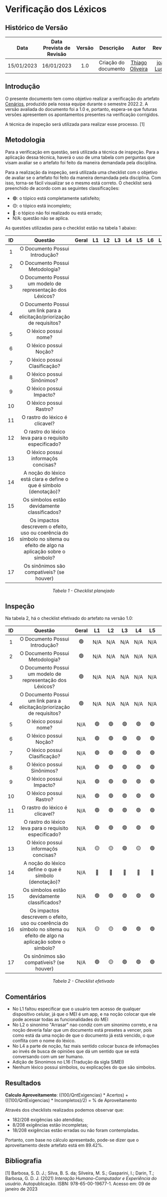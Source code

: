 # Verificação dos Léxicos
## <a>Histórico de Versão</a>
|    Data    | Data Prevista de Revisão | Versão |      Descrição       |                     Autor                      |                  Revisor                   |
| :--------: | :----------------------: | :----: | :------------------: | :--------------------------------------------: | :----------------------------------------: |
| 15/01/2023 |        16/01/2023        |  1.0   | Criação do documento | [Thiago Oliveira](https://github.com/Thiab394) | [joão Lucas](https://github.com/HacKairos) |

## <a>Introdução</a>
O presente documento tem como objetivo realizar a verificação do artefato [Cenários](../../../Modelagem/Lexicos.md), 
produzido pela nossa equipe durante o semestre 2022.2. A versão avaliada do documento foi a 1.0 e, portanto, espera-se que futuras versões 
apresentem os apontamentos presentes na verificação corrigidos.

A técnica de inspeção será utilizada para realizar esse processo. [1]

## <a>Metodologia</a>
Para a verificação em questão, será utilizada a técnica de inspeção. Para a aplicação dessa técnica, haverá o uso de uma 
tabela com perguntas que visam avaliar se o artefato foi feito da maneira demandada pela disciplina. 

Para a realização da inspeção, será utilizada uma checklist com o objetivo de avaliar se o artefato foi feito da
maneira demandada pela disciplina. Com isso, torna-se fácil visualizar se o mesmo está correto. O checklist será preenchido de acordo com as seguintes classificações:

* 🟢: o tópico está completamente satisfeito;
* 🟡: o tópico está incompleto;
* 🔴: o tópico não foi realizado ou está errado;
* N/A: questão não se aplica.

As questões utilizadas para o checklist estão na tabela 1 abaixo:

<center>
  
|  ID   |                                                        Questão                                                        | Geral |  L1   |  L2   |  L3   |  L4   |  L5   |  L6   |  L7   |  L8   |  L9   |  L10  |  L11  |  L12  |  L13  |  L14  |  L15  |  L16  |  L17  |
| :---: | :-------------------------------------------------------------------------------------------------------------------: | :---: | :---: | :---: | :---: | :---: | :---: | :---: | :---: | :---: | :---: | :---: | :---: | :---: | :---: | :---: | :---: | :---: | :---: |
|   1   |                                            O Documento Possui Introdução?                                             |       |       |       |       |       |       |       |       |       |       |       |       |       |       |       |       |       |       |
|   2   |                                            O Documento Possui Metodologia?                                            |       |       |       |       |       |       |       |       |       |       |       |       |       |       |       |       |       |       |
|   3   |                              O Documento Possui um modelo de representação dos Léxicos?                               |       |       |       |       |       |       |       |       |       |       |       |       |       |       |       |       |       |       |
|   4   |                        O Documento Possui um link para a elicitação/priorização de requisitos?                        |       |       |       |       |       |       |       |       |       |       |       |       |       |       |       |       |       |       |
|   5   |                                                 O léxico possui nome?                                                 |       |       |       |       |       |       |       |       |       |       |       |       |       |       |       |       |       |       |
|   6   |                                                O léxico possui Noção?                                                 |       |       |       |       |       |       |       |       |       |       |       |       |       |       |       |       |       |       |
|   7   |                                             O léxico possui Clasificação?                                             |       |       |       |       |       |       |       |       |       |       |       |       |       |       |       |       |       |       |
|   8   |                                              O léxico possui Sinônimos?                                               |       |       |       |       |       |       |       |       |       |       |       |       |       |       |       |       |       |       |
|   9   |                                               O léxico possui Impacto?                                                |       |       |       |       |       |       |       |       |       |       |       |       |       |       |       |       |       |       |
|  10   |                                                O léxico possui Rastro?                                                |       |       |       |       |       |       |       |       |       |       |       |       |       |       |       |       |       |       |
|  11   |                                            O rastro do léxico é clicavel?                                             |       |       |       |       |       |       |       |       |       |       |       |       |       |       |       |       |       |       |
|  12   |                                O rastro do léxico leva para o requisito especificado?                                 |       |       |       |       |       |       |       |       |       |       |       |       |       |       |       |       |       |       |
|  13   |                                         O léxico possui informaçõs concisas?                                          |       |       |       |       |       |       |       |       |       |       |       |       |       |       |       |       |       |       |
|  14   |                          A noção do léxico está clara e define o que é símbolo (denotação)?                           |       |       |       |       |       |       |       |       |       |       |       |       |       |       |       |       |       |       |
|  15   |                                     Os simbolos estão devidamente classificados?                                      |       |       |       |       |       |       |       |       |       |       |       |       |       |       |       |       |       |       |
|  16   | Os impactos descrevem o efeito, uso ou coerência do símbolo no sitema ou efeito de algo na aplicação sobre o símbolo? |       |       |       |       |       |       |       |       |       |       |       |       |       |       |       |       |       |       |
|  17   |                                       Os sinônimos são compatíveis? (se houver)                                       |       |       |       |       |       |       |       |       |       |       |       |       |       |       |       |       |       |       |

*Tabela 1 - Checklist planejado*

</center>

## <a>Inspeção</a>

Na tabela 2, há o checklist efetivado do artefato na versão 1.0:

<center>
  
|  ID   |                                                        Questão                                                        | Geral |  L1   |  L2   |  L3   |  L4   |  L5   |  L6   |  L7   |  L8   |  L9   |  L10  |  L11  |  L12  |  L13  |  L14  |  L15  |  L16  |  L17  |
| :---: | :-------------------------------------------------------------------------------------------------------------------: | :---: | :---: | :---: | :---: | :---: | :---: | :---: | :---: | :---: | :---: | :---: | :---: | :---: | :---: | :---: | :---: | :---: | :---: |
|   1   |                                            O Documento Possui Introdução?                                             |   🟢   |  N/A  |  N/A  |  N/A  |  N/A  |  N/A  |  N/A  |  N/A  |  N/A  |  N/A  |  N/A  |  N/A  |  N/A  |  N/A  |  N/A  |  N/A  |  N/A  |  N/A  |
|   2   |                                            O Documento Possui Metodologia?                                            |   🟢   |  N/A  |  N/A  |  N/A  |  N/A  |  N/A  |  N/A  |  N/A  |  N/A  |  N/A  |  N/A  |  N/A  |  N/A  |  N/A  |  N/A  |  N/A  |  N/A  |  N/A  |
|   3   |                              O Documento Possui um modelo de representação dos Léxicos?                               |   🟢   |  N/A  |  N/A  |  N/A  |  N/A  |  N/A  |  N/A  |  N/A  |  N/A  |  N/A  |  N/A  |  N/A  |  N/A  |  N/A  |  N/A  |  N/A  |  N/A  |  N/A  |
|   4   |                        O Documento Possui um link para a elicitação/priorização de requisitos?                        |   🟢   |  N/A  |  N/A  |  N/A  |  N/A  |  N/A  |  N/A  |  N/A  |  N/A  |  N/A  |  N/A  |  N/A  |  N/A  |  N/A  |  N/A  |  N/A  |  N/A  |  N/A  |
|   5   |                                                 O léxico possui nome?                                                 |  N/A  |   🟢   |   🟢   |   🟢   |   🟢   |   🟢   |   🟢   |   🟢   |   🟢   |   🟢   |   🟢   |   🟢   |   🟢   |   🟢   |   🟢   |   🟢   |   🟢   |   🟢   |
|   6   |                                                O léxico possui Noção?                                                 |  N/A  |   🟢   |   🟢   |   🟢   |   🟢   |   🟢   |   🟢   |   🟢   |   🟢   |   🟢   |   🟢   |   🟢   |   🟢   |   🟢   |   🟢   |   🟢   |   🟢   |   🟢   |
|   7   |                                             O léxico possui Clasificação?                                             |  N/A  |   🟢   |   🟢   |   🟢   |   🟢   |   🟢   |   🟢   |   🟢   |   🟢   |   🟢   |   🟢   |   🟢   |   🟢   |   🟢   |   🟢   |   🟢   |   🟢   |   🟢   |
|   8   |                                              O léxico possui Sinônimos?                                               |  N/A  |   🟢   |   🟢   |   🟢   |   🟢   |   🟢   |   🟢   |   🟢   |   🟢   |   🟢   |   🟢   |   🟢   |   🟢   |   🟢   |   🟢   |   🟢   |   🟡   |   🟢   |
|   9   |                                               O léxico possui Impacto?                                                |  N/A  |   🟢   |   🟢   |   🟢   |   🟢   |   🟢   |   🟢   |   🟢   |   🟢   |   🟢   |   🟢   |   🟢   |   🟢   |   🟢   |   🟢   |   🟢   |   🟢   |   🟢   |
|  10   |                                                O léxico possui Rastro?                                                |  N/A  |   🟢   |   🟢   |   🟢   |   🟢   |   🟢   |   🟢   |   🟢   |   🟢   |   🟢   |   🟢   |   🟢   |   🟢   |   🟢   |   🟢   |   🟢   |   🟢   |   🟢   |
|  11   |                                            O rastro do léxico é clicavel?                                             |  N/A  |   🟢   |   🟢   |   🟢   |   🟢   |   🟢   |   🟢   |   🟢   |   🟢   |   🟢   |   🟢   |   🟢   |   🟢   |   🟢   |   🟢   |   🟢   |   🟢   |   🟢   |
|  12   |                                O rastro do léxico leva para o requisito especificado?                                 |  N/A  |   🟢   |   🟢   |   🟢   |   🟢   |   🟢   |   🟢   |   🟢   |   🟢   |   🟢   |   🟢   |   🟢   |   🟢   |   🟢   |   🟢   |   🟢   |   🟢   |   🟢   |
|  13   |                                         O léxico possui informaçõs concisas?                                          |  N/A  |   🟡   |   🟡   |   🟢   |   🟡   |   🟢   |   🟢   |   🟢   |   🟢   |   🟢   |   🟢   |   🟢   |   🟢   |   🟢   |   🟢   |   🟢   |   🟢   |   🟢   |
|  14   |                                 A noção do léxico define o que é símbolo (denotação)?                                 |  N/A  |   🔴   |   🔴   |   🔴   |   🔴   |   🔴   |   🔴   |   🔴   |   🔴   |   🔴   |   🔴   |   🔴   |   🔴   |   🔴   |   🔴   |   🔴   |   🔴   |   🔴   |
|  15   |                                     Os simbolos estão devidamente classificados?                                      |  N/A  |   🟢   |   🟢   |   🟢   |   🟢   |   🟢   |   🟢   |   🟢   |   🟢   |   🟢   |   🟢   |   🟢   |   🟢   |   🟢   |   🟢   |   🟢   |   🟢   |   🟢   |
|  16   | Os impactos descrevem o efeito, uso ou coerência do símbolo no sitema ou efeito de algo na aplicação sobre o símbolo? |  N/A  |   🟡   |   🟡   |   🟢   |   🟢   |   🟢   |   🟢   |   🟢   |   🟢   |   🟢   |   🟢   |   🟢   |   🟢   |   🟢   |   🟢   |   🟢   |   🟡   |   🟢   |
|  17   |                                       Os sinônimos são compatíveis? (se houver)                                       |  N/A  |   🟢   |   🟡   |   🟢   |   🟢   |   🟢   |   🟢   |   🟢   |   🟢   |   🟢   |   🟢   |   🟢   |   🟢   |   🟢   |   🟢   |   🟢   |   🔴   |   🟢   |
  
*Tabela 2 - Checklist efetivado*

</center>

## <a>Comentários</a>

* No L1 faltou especificar que o usuário tem acesso de qualquer dispositivo celular, já que o MEI é um app, e na noção colocar que ele pode acessar todas as funcionalidades
do MEI
* No L2 o sinonimo "Arrasar" nao condiz com um sinonimo correto, e na noção deveria falar que um documento está presetes a vencer, pois como está da uma noção
de que o documento já está vencido, o que conflita com o nome do léxico.
* No L4 a parte de noção, faz mais sentido colocar busca de infomações ao invés de busca de opiniões que dá um sentido que se está conversando com um ser humano.
* Adição de Sinonimos no L16 (Tradução da sigla SIMEI)
* Nenhum léxico possui simbolos, ou explicações do que são simbolos.

## <a>Resultados</a>
<a>**Calculo Aproveitamento**</a>: ((100/QntExigencias) * Acertos) + (((100/QntExigencias) * Incompletos)/2) = % de Aproveitamento

Através dos checklists realizados podemos observar que:

* 182/208 exigências são atendidas;
* 8/208 exigências estão incompletas;
* 18/208 exigências estão erradas ou não foram contempladas.

Portanto, com base no cálculo apresentado, pode-se dizer que o aproveitamento deste artefato está em 89.42%.

## <a>Bibliografia</a>

[1] Barbosa, S. D. J.; Silva, B. S. da; Silveira, M. S.; Gasparini, I.; Darin, T.; Barbosa, G. D. J. (2021) _Interação Humano-Computador e Experiência do usuário_. Autopublicação. ISBN: 978-65-00-19677-1. Acesso em: 09 de janeiro de 2023
